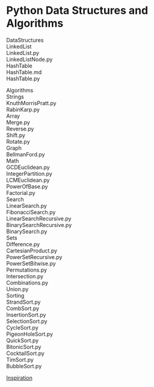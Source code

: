 # Python Data Structures and Algorithms

DataStructures<br />
    LinkedList<br />
        LinkedList.py<br />
        LinkedListNode.py<br />
    HashTable<br />
        HashTable.md<br />
        HashTable.py<br />

Algorithms<br />
    Strings<br />
        KnuthMorrisPratt.py<br />
        RabinKarp.py<br />
    Array<br />
        Merge.py<br />
        Reverse.py<br />
        Shift.py<br />
        Rotate.py<br />
    Graph<br />
        BellmanFord.py<br />
    Math<br />
        GCDEuclidean.py<br />
        IntegerPartition.py<br />
        LCMEuclidean.py<br />
        PowerOfBase.py<br />
        Factorial.py<br />
    Search<br />
        LinearSearch.py<br />
        FibonacciSearch.py<br />
        LinearSearchRecursive.py<br />
        BinarySearchRecursive.py<br />
        BinarySearch.py<br />
    Sets<br />
        Difference.py<br />
        CartesianProduct.py<br />
        PowerSetRecursive.py<br />
        PowerSetBitwise.py<br />
        Permutations.py<br />
        Intersection.py<br />
        Combinations.py<br />
        Union.py<br />
    Sorting<br />
        StrandSort.py<br />
        CombSort.py<br />
        InsertionSort.py<br />
        SelectionSort.py<br />
        CycleSort.py<br />
        PigeonHoleSort.py<br />
        QuickSort.py<br />
        BitonicSort.py<br />
        CocktailSort.py<br />
        TimSort.py<br />
        BubbleSort.py<br />

[Inspiration](https://github.com/trekhleb/javascript-algorithms)
